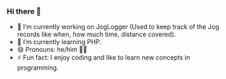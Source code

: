 ### Hi there 👋

- 🔭 I’m currently working on JogLogger (Used to keep track of the Jog records like when, how much time, distance covered).
- 🌱 I’m currently learning PHP.
- 😄 Pronouns: he/him 🙋‍♂️
- ⚡ Fun fact: I enjoy coding and like to learn new concepts in programming.



<!--
**TheHood02/thehood02** is a ✨ _special_ ✨ repository because its `README.md` (this file) appears on your GitHub profile.

Here are some ideas to get you started:

- 🔭 I’m currently working on ...
- 🌱 I’m currently learning ...
- 👯 I’m looking to collaborate on ...
- 🤔 I’m looking for help with ...
- 💬 Ask me about ...
- 📫 How to reach me: ...
- 😄 Pronouns: ...
- ⚡ Fun fact: ...
-->
